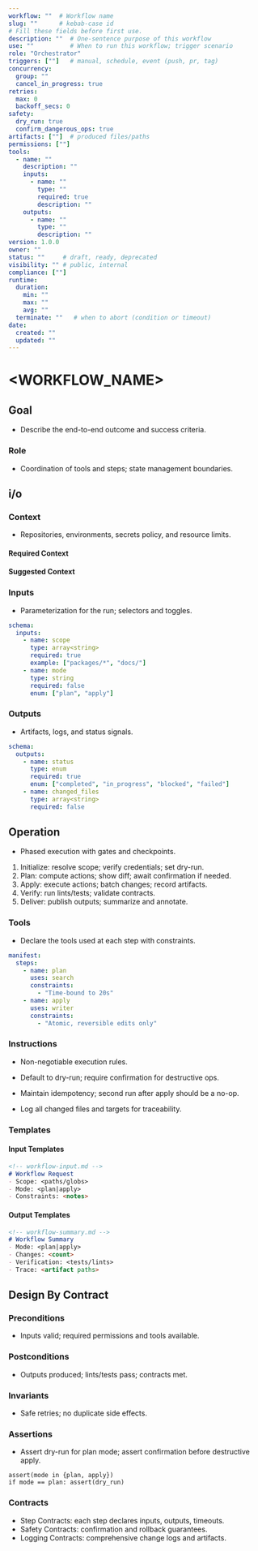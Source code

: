 ```yaml
---
workflow: ""  # Workflow name
slug: ""      # kebab-case id
# Fill these fields before first use.
description: ""  # One-sentence purpose of this workflow
use: ""          # When to run this workflow; trigger scenario
role: "Orchestrator"
triggers: [""]   # manual, schedule, event (push, pr, tag)
concurrency:
  group: ""
  cancel_in_progress: true
retries:
  max: 0
  backoff_secs: 0
safety:
  dry_run: true
  confirm_dangerous_ops: true
artifacts: [""]  # produced files/paths
permissions: [""]
tools:
  - name: ""
    description: ""
    inputs:
      - name: ""
        type: ""
        required: true
        description: ""
    outputs:
      - name: ""
        type: ""
        description: ""
version: 1.0.0
owner: ""
status: ""     # draft, ready, deprecated
visibility: "" # public, internal
compliance: [""]
runtime:
  duration:
    min: ""
    max: ""
    avg: ""
  terminate: ""   # when to abort (condition or timeout)
date:
  created: ""
  updated: ""
---
```


# <WORKFLOW_NAME>

## Goal
- Describe the end-to-end outcome and success criteria.

### Role
- Coordination of tools and steps; state management boundaries.

## i/o

### Context
- Repositories, environments, secrets policy, and resource limits.

#### Required Context

#### Suggested Context

### Inputs
- Parameterization for the run; selectors and toggles.

```yaml
schema:
  inputs:
    - name: scope
      type: array<string>
      required: true
      example: ["packages/*", "docs/"]
    - name: mode
      type: string
      required: false
      enum: ["plan", "apply"]
```

### Outputs
- Artifacts, logs, and status signals.

```yaml
schema:
  outputs:
    - name: status
      type: enum
      required: true
      enum: ["completed", "in_progress", "blocked", "failed"]
    - name: changed_files
      type: array<string>
      required: false
```

## Operation
- Phased execution with gates and checkpoints.

1. Initialize: resolve scope; verify credentials; set dry-run.
2. Plan: compute actions; show diff; await confirmation if needed.
3. Apply: execute actions; batch changes; record artifacts.
4. Verify: run lints/tests; validate contracts.
5. Deliver: publish outputs; summarize and annotate.

### Tools
- Declare the tools used at each step with constraints.

```yaml
manifest:
  steps:
    - name: plan
      uses: search
      constraints:
        - "Time-bound to 20s"
    - name: apply
      uses: writer
      constraints:
        - "Atomic, reversible edits only"
```

### Instructions
- Non-negotiable execution rules.

- Default to dry-run; require confirmation for destructive ops.
- Maintain idempotency; second run after apply should be a no-op.
- Log all changed files and targets for traceability.

### Templates

#### Input Templates

```markdown
<!-- workflow-input.md -->
# Workflow Request
- Scope: <paths/globs>
- Mode: <plan|apply>
- Constraints: <notes>
```

#### Output Templates

```markdown
<!-- workflow-summary.md -->
# Workflow Summary
- Mode: <plan|apply>
- Changes: <count>
- Verification: <tests/lints>
- Trace: <artifact paths>
```

## Design By Contract

### Preconditions
- Inputs valid; required permissions and tools available.

### Postconditions
- Outputs produced; lints/tests pass; contracts met.

### Invariants
- Safe retries; no duplicate side effects.

### Assertions
- Assert dry-run for plan mode; assert confirmation before destructive apply.

```pseudo
assert(mode in {plan, apply})
if mode == plan: assert(dry_run)
```

### Contracts
- Step Contracts: each step declares inputs, outputs, timeouts.
- Safety Contracts: confirmation and rollback guarantees.
- Logging Contracts: comprehensive change logs and artifacts.
